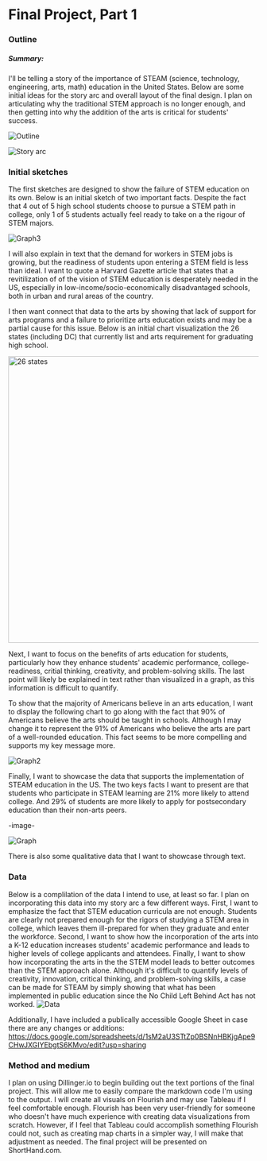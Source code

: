 # Final Project, Part 1

### Outline

##### Summary:
I'll be telling a story of the importance of STEAM (science, technology, engineering, arts, math) education in the United States. Below are some initial ideas for the story arc and overall layout of the final design. I plan on articulating why the traditional STEM approach is no longer enough, and then getting into why the addition of the arts is critical for students' success.

![Outline](https://user-images.githubusercontent.com/112141969/192301340-fd2c7bff-6300-4b7c-bf17-c2f2d4069eda.jpg)

![Story arc](https://user-images.githubusercontent.com/112141969/192301489-64912a9a-b8e1-4715-b6df-b241af4d1e47.jpg)

### Initial sketches
The first sketches are designed to show the failure of STEM education on its own. Below is an initial sketch of two important facts. Despite the fact that 4 out of 5 high school students choose to pursue a STEM path in college, only 1 of 5 students actually feel ready to take on a the rigour of STEM majors.

![Graph3](https://user-images.githubusercontent.com/112141969/192301815-ec2e9ef1-a87c-4cae-9592-998109b16168.jpg)

I will also explain in text that the demand for workers in STEM jobs is growing, but the readiness of students upon entering a STEM field is less than ideal. I want to quote a Harvard Gazette article that states that a revitilization of of the vision of STEM education is desperately needed in the US, especially in low-income/socio-economically disadvantaged schools, both in urban and rural areas of the country.

I then want connect that data to the arts by showing that lack of support for arts programs and a failure to prioritize arts education exists and may be a partial cause for this issue. Below is an initial chart visualization the 26 states (including DC) that currently list and arts requirement for graduating high school.

<img width="577" alt="26 states" src="https://user-images.githubusercontent.com/112141969/192302204-94fdcf0d-df3a-48ca-a88e-046851b3f29a.png">

Next, I want to focus on the benefits of arts education for students, particularly how they enhance students' academic performance, college-readiness, critial thinking, creativity, and problem-solving skills. The last point will likely be explained in text rather than visualized in a graph, as this information is difficult to quantify.

To show that the majority of Americans believe in an arts education, I want to display the following chart to go along with the fact that 90% of Americans believe the arts should be taught in schools. Although I may change it to represent the 91% of Americans who believe the arts are part of a well-rounded education. This fact seems to be more compelling and supports my key message more.

![Graph2](https://user-images.githubusercontent.com/112141969/192303395-2f83246a-1585-4077-af5c-215de430d5d4.jpg)

Finally, I want to showcase the data that supports the implementation of STEAM education in the US. The two keys facts I want to present are that students who participate in STEAM learning are 21% more likely to attend college. And 29% of students are more likely to apply for postsecondary education than their non-arts peers.

-image-

![Graph](https://user-images.githubusercontent.com/112141969/192303584-2270d5a6-db13-4310-a04c-c25b7eac5c58.jpg)

There is also some qualitative data that I want to showcase through text. 

### Data
Below is a complilation of the data I intend to use, at least so far. I plan on incorporating this data into my story arc a few different ways. First, I want to emphasize the fact that STEM education curricula are not enough. Students are clearly not prepared enough for the rigors of studying a STEM area in college, which leaves them ill-prepared for when they graduate and enter the workforce. Second, I want to show how the incorporation of the arts into a K-12 education increases students' academic performance and leads to higher levels of college applicants and attendees. Finally, I want to show how incorporating the arts in the the STEM model leads to better outcomes than the STEM approach alone. Although it's difficult to quantify levels of creativity, innovation, critical thinking, and problem-solving skills, a case can be made for STEAM by simply showing that what has been implemented in public education since the No Child Left Behind Act has not worked.
![Data](https://user-images.githubusercontent.com/112141969/192302659-0e0dd827-efe6-47c3-a530-8e2509231bf6.jpg)

Additionally, I have included a publically accessible Google Sheet in case there are any changes or additions: https://docs.google.com/spreadsheets/d/1sM2aU3STtZp0BSNnHBKjgApe9CHwJXGIYEbgtS6KMvo/edit?usp=sharing

### Method and medium
I plan on using Dillinger.io to begin building out the text portions of the final project. This will allow me to easily compare the markdown code I'm using to the output. I will create all visuals on Flourish and may use Tableau if I feel comfortable enough. Flourish has been very user-friendly for someone who doesn't have much experience with creating data visualizations from scratch. However, if I feel that Tableau could accomplish something Flourish could not, such as creating map charts in a simpler way, I will make that adjustment as needed. The final project will be presented on ShortHand.com. 
